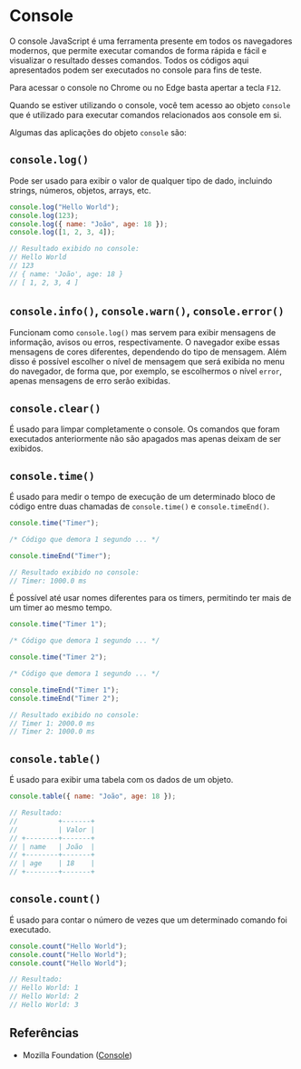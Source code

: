 # Console

O console JavaScript é uma ferramenta presente em todos os navegadores modernos,
que permite executar comandos de forma rápida e fácil e visualizar o resultado
desses comandos. Todos os códigos aqui apresentados podem ser executados no
console para fins de teste.

Para acessar o console no Chrome ou no Edge basta apertar a tecla `F12`.

Quando se estiver utilizando o console, você tem acesso ao objeto `console` que
é utilizado para executar comandos relacionados aos console em si.

Algumas das aplicações do objeto `console` são:

## `console.log()`

Pode ser usado para exibir o valor de qualquer tipo de dado, incluindo strings,
números, objetos, arrays, etc.

```javascript
console.log("Hello World");
console.log(123);
console.log({ name: "João", age: 18 });
console.log([1, 2, 3, 4]);

// Resultado exibido no console:
// Hello World
// 123
// { name: 'João', age: 18 }
// [ 1, 2, 3, 4 ]
```

## `console.info()`, `console.warn()`, `console.error()`

Funcionam como `console.log()` mas servem para exibir mensagens de informação,
avisos ou erros, respectivamente. O navegador exibe essas mensagens de cores
diferentes, dependendo do tipo de mensagem. Além disso é possível escolher o
nível de mensagem que será exibida no menu do navegador, de forma que, por
exemplo, se escolhermos o nível `error`, apenas mensagens de erro serão
exibidas.

## `console.clear()`

É usado para limpar completamente o console. Os comandos que foram executados
anteriormente não são apagados mas apenas deixam de ser exibidos.

## `console.time()`

É usado para medir o tempo de execução de um determinado bloco de código entre
duas chamadas de `console.time()` e `console.timeEnd()`.

```javascript
console.time("Timer");

/* Código que demora 1 segundo ... */

console.timeEnd("Timer");

// Resultado exibido no console:
// Timer: 1000.0 ms
```

É possível até usar nomes diferentes para os timers, permitindo ter mais de um
timer ao mesmo tempo.

```javascript
console.time("Timer 1");

/* Código que demora 1 segundo ... */

console.time("Timer 2");

/* Código que demora 1 segundo ... */

console.timeEnd("Timer 1");
console.timeEnd("Timer 2");

// Resultado exibido no console:
// Timer 1: 2000.0 ms
// Timer 2: 1000.0 ms
```

## `console.table()`

É usado para exibir uma tabela com os dados de um objeto.

```javascript
console.table({ name: "João", age: 18 });

// Resultado:
//          +-------+
//          | Valor |
// +--------+-------+
// | name   | João  |
// +--------+-------+
// | age    | 18    |
// +--------+-------+
```

## `console.count()`

É usado para contar o número de vezes que um determinado comando foi executado.

```javascript
console.count("Hello World");
console.count("Hello World");
console.count("Hello World");

// Resultado:
// Hello World: 1
// Hello World: 2
// Hello World: 3
```

## Referências

- Mozilla Foundation
  ([Console](https://developer.mozilla.org/pt-BR/docs/Web/API/console))
